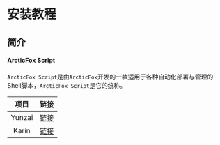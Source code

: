 # 安装教程

## 简介

#### ArcticFox Script

`ArcticFox Script`是由`ArcticFox`开发的一款适用于各种自动化部署与管理的Shell脚本，`ArcticFox Script`是它的统称。

| 项目 | 链接 |
| :------: | :------: |
| Yunzai | [链接](./yunzai/) |
| Karin | [链接](./karin/) |

